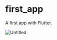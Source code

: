 # first_app

A first app with Flutter.


![Untitled](https://prod-files-secure.s3.us-west-2.amazonaws.com/a62ed34f-5da1-4348-94f5-1bd0a8320cfa/6e1b32f7-fe68-40d4-ac4f-b663135b6b0b/Untitled.png)
